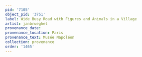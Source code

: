 ```yaml
---
pid: '7105'
object_pid: '3751'
label: Wide Busy Road with Figures and Animals in a Village
artist: janbrueghel
provenance_date:
provenance_location: Paris
provenance_text: Musée Napoléon
collection: provenance
order: '1465'
---
```

